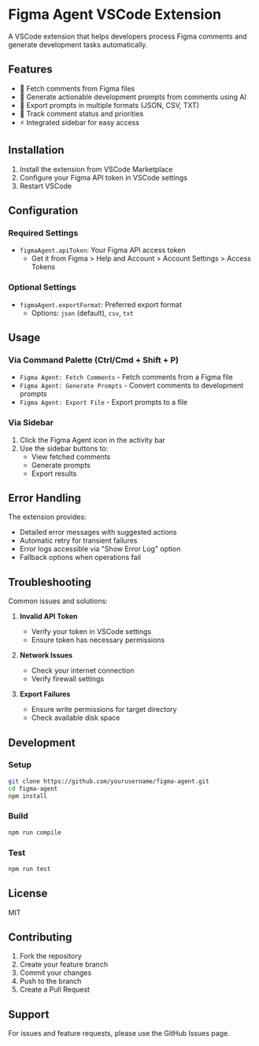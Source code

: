 # Figma Agent VSCode Extension

A VSCode extension that helps developers process Figma comments and generate development tasks automatically.

## Features

- 🔄 Fetch comments from Figma files
- 🤖 Generate actionable development prompts from comments using AI
- 📝 Export prompts in multiple formats (JSON, CSV, TXT)
- 🎯 Track comment status and priorities
- ⚡ Integrated sidebar for easy access

## Installation

1. Install the extension from VSCode Marketplace
2. Configure your Figma API token in VSCode settings
3. Restart VSCode

## Configuration

### Required Settings

- `figmaAgent.apiToken`: Your Figma API access token
  - Get it from Figma > Help and Account > Account Settings > Access Tokens

### Optional Settings

- `figmaAgent.exportFormat`: Preferred export format
  - Options: `json` (default), `csv`, `txt`

## Usage

### Via Command Palette (Ctrl/Cmd + Shift + P)

- `Figma Agent: Fetch Comments` - Fetch comments from a Figma file
- `Figma Agent: Generate Prompts` - Convert comments to development prompts
- `Figma Agent: Export File` - Export prompts to a file

### Via Sidebar

1. Click the Figma Agent icon in the activity bar
2. Use the sidebar buttons to:
   - View fetched comments
   - Generate prompts
   - Export results

## Error Handling

The extension provides:

- Detailed error messages with suggested actions
- Automatic retry for transient failures
- Error logs accessible via "Show Error Log" option
- Fallback options when operations fail

## Troubleshooting

Common issues and solutions:

1. **Invalid API Token**

   - Verify your token in VSCode settings
   - Ensure token has necessary permissions

2. **Network Issues**

   - Check your internet connection
   - Verify firewall settings

3. **Export Failures**
   - Ensure write permissions for target directory
   - Check available disk space

## Development

### Setup

```bash
git clone https://github.com/yourusername/figma-agent.git
cd figma-agent
npm install
```

### Build

```bash
npm run compile
```

### Test

```bash
npm run test
```

## License

MIT

## Contributing

1. Fork the repository
2. Create your feature branch
3. Commit your changes
4. Push to the branch
5. Create a Pull Request

## Support

For issues and feature requests, please use the GitHub Issues page.
